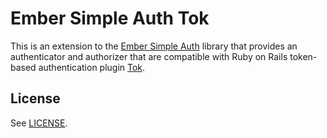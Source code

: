 # Ember Simple Auth Tok

This is an extension to the [Ember Simple Auth](https://github.com/simplabs/ember-simple-auth) library that provides an authenticator and authorizer that are compatible with Ruby on Rails token-based authentication plugin [Tok](https://github.com/ahazem/tok).

## License

See [LICENSE](https://github.com/ahazem/ember-simple-auth-tok/blob/master/LICENSE).
